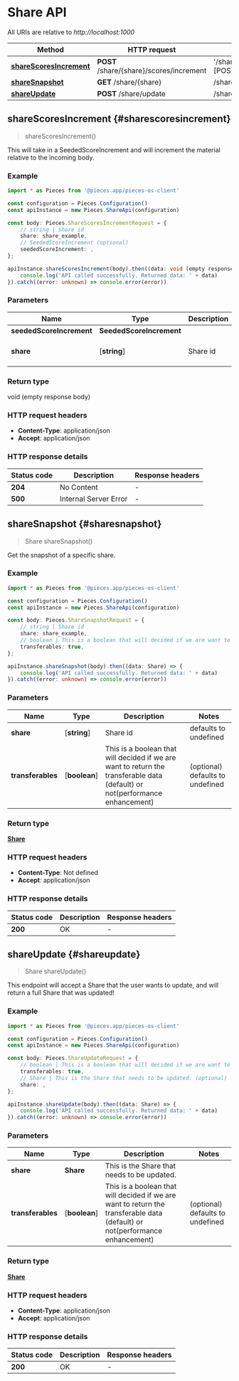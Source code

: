 # Share API

All URIs are relative to *http://localhost:1000*

Method | HTTP request | Description
------------- | ------------- | -------------
[**shareScoresIncrement**](ShareApi#sharescoresincrement) | **POST** /share/\{share\}/scores/increment | \'/share/\{share\}/scores/increment\' [POST]
[**shareSnapshot**](ShareApi#sharesnapshot) | **GET** /share/\{share\} | /share/\{share\}
[**shareUpdate**](ShareApi#shareupdate) | **POST** /share/update | /share/update [POST]


## **shareScoresIncrement** {#sharescoresincrement}
> shareScoresIncrement()

This will take in a SeededScoreIncrement and will increment the material relative to the incoming body.

### Example

```typescript
import * as Pieces from '@pieces.app/pieces-os-client'

const configuration = Pieces.Configuration()
const apiInstance = new Pieces.ShareApi(configuration)

const body: Pieces.ShareScoresIncrementRequest = {
    // string | Share id
    share: share_example,
    // SeededScoreIncrement (optional)
    seededScoreIncrement: ,
};

apiInstance.shareScoresIncrement(body).then((data: void (empty response body)) => {
    console.log('API called successfully. Returned data: ' + data)
}).catch((error: unknown) => console.error(error))
```

### Parameters

Name | Type | Description  | Notes
------------- | ------------- | ------------- | -------------
 **seededScoreIncrement** | **SeededScoreIncrement**|  |
 **share** | [**string**] | Share id | defaults to undefined


### Return type

void (empty response body)

### HTTP request headers

- **Content-Type**: application/json
- **Accept**: application/json


### HTTP response details
| Status code | Description | Response headers
|-------------|-------------|------------------
**204** | No Content |  -  |
**500** | Internal Server Error |  -  |

## **shareSnapshot** {#sharesnapshot}
> Share shareSnapshot()

Get the snapshot of a specific share.

### Example

```typescript
import * as Pieces from '@pieces.app/pieces-os-client'

const configuration = Pieces.Configuration()
const apiInstance = new Pieces.ShareApi(configuration)

const body: Pieces.ShareSnapshotRequest = {
    // string | Share id
    share: share_example,
    // boolean | This is a boolean that will decided if we are want to return the transferable data (default) or not(performance enhancement) (optional)
    transferables: true,
};

apiInstance.shareSnapshot(body).then((data: Share) => {
    console.log('API called successfully. Returned data: ' + data)
}).catch((error: unknown) => console.error(error))
```

### Parameters

Name | Type | Description  | Notes
------------- | ------------- | ------------- | -------------
 **share** | [**string**] | Share id | defaults to undefined
 **transferables** | [**boolean**] | This is a boolean that will decided if we are want to return the transferable data (default) or not(performance enhancement) | (optional) defaults to undefined


### Return type

[**Share**](../models/Share)

### HTTP request headers

- **Content-Type**: Not defined
- **Accept**: application/json


### HTTP response details
| Status code | Description | Response headers
|-------------|-------------|------------------
**200** | OK |  -  |

## **shareUpdate** {#shareupdate}
> Share shareUpdate()

This endpoint will accept a Share that the user wants to update, and will return a full Share that was updated!

### Example

```typescript
import * as Pieces from '@pieces.app/pieces-os-client'

const configuration = Pieces.Configuration()
const apiInstance = new Pieces.ShareApi(configuration)

const body: Pieces.ShareUpdateRequest = {
    // boolean | This is a boolean that will decided if we are want to return the transferable data (default) or not(performance enhancement) (optional)
    transferables: true,
    // Share | This is the Share that needs to be updated. (optional)
    share: ,
};

apiInstance.shareUpdate(body).then((data: Share) => {
    console.log('API called successfully. Returned data: ' + data)
}).catch((error: unknown) => console.error(error))
```

### Parameters

Name | Type | Description  | Notes
------------- | ------------- | ------------- | -------------
 **share** | **Share**| This is the Share that needs to be updated. |
 **transferables** | [**boolean**] | This is a boolean that will decided if we are want to return the transferable data (default) or not(performance enhancement) | (optional) defaults to undefined


### Return type

[**Share**](../models/Share)

### HTTP request headers

- **Content-Type**: application/json
- **Accept**: application/json


### HTTP response details
| Status code | Description | Response headers
|-------------|-------------|------------------
**200** | OK |  -  |


